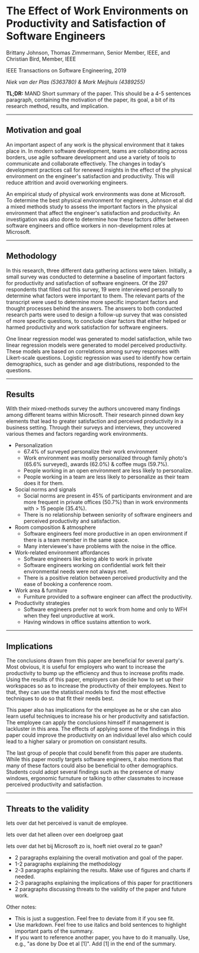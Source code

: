 # The Effect of Work Environments on Productivity and Satisfaction of Software Engineers

Brittany Johnson, Thomas Zimmermann, Senior Member, IEEE, and Christian Bird, Member, IEEE

IEEE Transactions on Software Engineering, 2019

_Niek van der Plas (5363780) & Mark Meijhuis (4389255)_

**TL;DR:**  MAND Short summary of the paper. This should be a 4-5 sentences paragraph, containing the motivation of the paper, its goal, a bit of its research method, results, and implication.

------------------

## Motivation and goal

An important aspect of any work is the physical environment that it takes place in. In modern software development, teams are collaborating across borders, use agile software development and use a variety of tools to communicate and collaborate effectively. The changes in today's development practices call for renewed insights in the effect of the physical environment on the engineer's satisfaction and productivity. This will reduce attrition and avoid overworking engineers.

An empirical study of physical work environments was done at Microsoft. To determine the best physical environment for engineers, Johnson et al did a mixed methods study to assess the important factors in the physical environment that affect the engineer's satisfaction and productivity. An investigation was also done to determine how these factors differ between software engineers and office workers in non-development roles at Microsoft.

---------------------

## Methodology

In this research, three different data gathering actions were taken. Initially, a small survey was conducted to determine a baseline of important factors for productivity and satisfaction of software engineers. Of the 297 respondents that filled out this survey, 19 were interviewed personally to determine what factors were important to them. The relevant parts of the transcript were used to determine more specific important factors and thought processes behind the answers. The answers to both conducted research parts were used to design a follow-up survey that was consisted of more specific questions, to conclude clear factors that either helped or harmed productivity and work satisfaction for software engineers.

One linear regression model was generated to model satisfaction, while two linear regression models were generated to model perceived productivity. These models are based on correlations among survey responses with Likert-scale questions. Logistic regression was used to identify how certain demographics, such as gender and age distributions, responded to the questions.

-----------------

## Results

With their mixed-methods survey the authors uncovered many findings among different teams within Microsoft. Their research pinned down key elements that lead to greater satisfaction and perceived productivity in a business setting. Through their surveys and interviews, they uncovered various themes
and factors regarding work environments.

* Personalization
    * 67.4% of surveyed personalize their work environment
    * Work environment was mostly personalized through family photo's (65.6% surveyed), awards (62.0%) & coffee mugs (59.7%).
    * People working in an open environment are less likely to personalize.
    * People working in a team are less likely to personalize as their team does it for them.
* Social norms and signals
    *  Social norms are present in 45% of participants environment and are more frequent in private offices (50.7%) than in work environments with > 15 people (35.4%).
    * There is no relationship between seniority of software engineers and perceived productivity and satisfaction.
* Room composition & atmosphere
    * Software engineers feel more productive in an open environment if there is a team member in the same space.
    * Many interviewee's have problems with the noise in the office.
* Work-related environment affordances
    * Software engineers like being able to work in private
    * Software engineers working on confidential work felt their environmental needs were not always met.
    * There is a positive relation between perceived productivity and the ease of booking a conference room.
* Work area & furniture
    * Furniture provided to a software engineer can affect the productivity.
* Productivity strategies
    * Software engineers prefer not to work from home and only to WFH when they feel unproductive at work.
    * Having windows in office sustains attention to work.


------------------

## Implications

The conclusions drawn from this paper are beneficial for several party's. Most obvious, it is useful for employers who want to increase the productivity to bump up the efficiency and thus to increase profits made. Using the results of this paper, employers can decide how to set up their workspaces so as to increase the productivity of their employees. Next to that, they can use the statistical models to find the most effective techniques to do so that fit their needs best.

This paper also has implications for the employee as he or she can also learn useful techniques to increase his or her productivity and satisfaction. The employee can apply the conclusions himself if management is lackluster in this area. The effects of applying some of the findings in this paper could improve the productivity on an individual level also which could lead to a higher salary or promotion on consistant results.

The last group of people that could benefit from this paper are students. While this paper mostly targets software engineers, it also mentions that many of these factors could also be beneficial to other demographics. Students could adopt several findings such as the presence of many windows, ergonomic furnuture or talking to other classmates to increase perceived productivity and satisfaction.


------------------

## Threats to the validity

Iets over dat het perceived is vanuit de employee.

Iets over dat het alleen over een doelgroep gaat

Iets over dat het bij Microsoft zo is, hoeft niet overal zo te gaan?



* 2 paragraphs explaining the overall motivation and goal of the paper.
* 1-2 paragraphs explaining the methodology 
* 2-3 paragraphs explaining the results. Make use of figures and charts if needed.
* 2-3 paragraphs explaining the implications of this paper for practitioners
* 2 paragraphs discussing threats to the validity of the paper and future work.

Other notes:

* This is just a suggestion. Feel free to deviate from it if you see fit.
* Use markdown. Feel free to use italics and bold sentences to highlight important parts of the summary.
* If you want to reference another paper, you have to do it manually. Use, e.g., "as done by Doe et al [1]". Add [1] in the end of the summary.


